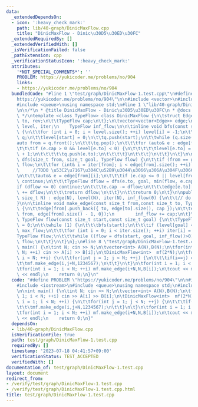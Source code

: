 ```yaml
---
data:
  _extendedDependsOn:
  - icon: ':heavy_check_mark:'
    path: lib/40-graph/DinicMaxFlow.cpp
    title: "DinicMaxFlow - Dinic\u30D5\u30ED\u30FC"
  _extendedRequiredBy: []
  _extendedVerifiedWith: []
  _isVerificationFailed: false
  _pathExtension: cpp
  _verificationStatusIcon: ':heavy_check_mark:'
  attributes:
    '*NOT_SPECIAL_COMMENTS*': ''
    PROBLEM: https://yukicoder.me/problems/no/904
    links:
    - https://yukicoder.me/problems/no/904
  bundledCode: "#line 1 \"test/graph/DinicMaxFlow-1.test.cpp\"\n#define PROBLEM \"\
    https://yukicoder.me/problems/no/904\"\n\n#include <vector>\n#include <iostream>\n\
    #include <queue>\nusing namespace std;\n#line 1 \"lib/40-graph/DinicMaxFlow.cpp\"\
    \n\n/*\n * @title DinicMaxFlow - Dinic\u30D5\u30ED\u30FC\n * @docs md/graph/DinicMaxFlow.md\n\
    \ */\ntemplate <class TypeFlow> class DinicMaxFlow {\n\tstruct Edge {\n\t\tsize_t\
    \ to, rev;\n\t\tTypeFlow cap;\n\t};\n\tvector<vector<Edge>> edge;\n\tvector<int>\
    \ level, iter;\n    TypeFlow inf_flow;\n\n\tinline void bfs(const size_t start)\
    \ {\n\t\tfor (int i = 0; i < level.size(); ++i) level[i] = -1;\n\t\tqueue<size_t>\
    \ q;\n\t\tlevel[start] = 0;\n\t\tq.push(start);\n\t\twhile (q.size()) {\n\t\t\t\
    auto from = q.front();\n\t\t\tq.pop();\n\t\t\tfor (auto& e : edge[from]) {\n\t\
    \t\t\tif (e.cap > 0 && level[e.to] < 0) {\n\t\t\t\t\tlevel[e.to] = level[from]\
    \ + 1;\n\t\t\t\t\tq.push(e.to);\n\t\t\t\t}\n\t\t\t}\n\t\t}\n\t}\n\n\tinline TypeFlow\
    \ dfs(size_t from, size_t goal, TypeFlow flow) {\n\t\tif (from == goal) return\
    \ flow;\n\t\tfor (int& i = iter[from]; i < edge[from].size(); ++i) {\n       \
    \     //TODO \u53C2\u7167\u304C\u52B9\u3044\u3066\u306A\u304F\u3066\u5197\u9577\
    \n\t\t\tauto& e = edge[from][i];\n\t\t\tif (e.cap <= 0 || level[from] >= level[e.to])\
    \ continue;\n\t\t\tTypeFlow dflow = dfs(e.to, goal, min(flow, e.cap));\n\t\t\t\
    if (dflow <= 0) continue;\n\t\t\te.cap -= dflow;\n\t\t\tedge[e.to][e.rev].cap\
    \ += dflow;\n\t\t\treturn dflow;\n\t\t}\n\t\treturn 0;\n\t}\n\npublic:\n\tDinicMaxFlow(const\
    \ size_t N) : edge(N), level(N), iter(N), inf_flow(0) {\n\t\t// do nothing\n\t\
    }\n\n\tinline void make_edge(const size_t from,const size_t to, TypeFlow cap)\
    \ {\n\t\tedge[from].push_back({ to, edge[to].size(), cap });\n\t\tedge[to].push_back({\
    \ from, edge[from].size() - 1, 0});\n        inf_flow += cap;\n\t}\n\n\tinline\
    \ TypeFlow flow(const size_t start,const size_t goal) {\n\t\tTypeFlow max_flow\
    \ = 0;\n\t\twhile (1) {\n\t\t\tbfs(start);\n\t\t\tif (level[goal] < 0) return\
    \ max_flow;\n\t\t\tfor (int i = 0; i < iter.size(); ++i) iter[i] = 0;\n\t\t\t\
    TypeFlow flow;\n\t\t\twhile ((flow = dfs(start, goal, inf_flow))>0) max_flow +=\
    \ flow;\n\t\t}\n\t}\n};\n#line 8 \"test/graph/DinicMaxFlow-1.test.cpp\"\n\nint\
    \ main() {\n\tint N; cin >> N;\n\tvector<int> A(N),B(N);\n\tfor(int i = 1; i <\
    \ N; ++i) cin >> A[i] >> B[i];\n\tDinicMaxFlow<int>  mf(2*N);\n\tfor(int i = 1;\
    \ i < N; ++i) {\n\t\tfor(int j = 1; j < N; ++j) {\n\t\t\tif(i==j) continue;\n\t\
    \t\tmf.make_edge(i,j+N,1234567);\n\t\t}\n\t}\n\tfor(int i = 1; i < N; ++i) mf.make_edge(0,i,A[i]);\n\
    \tfor(int i = 1; i < N; ++i) mf.make_edge(i+N,N,B[i]);\n\tcout << mf.flow(0,N)+1\
    \ << endl;\n    return 0;\n}\n"
  code: "#define PROBLEM \"https://yukicoder.me/problems/no/904\"\n\n#include <vector>\n\
    #include <iostream>\n#include <queue>\nusing namespace std;\n#include \"../../lib/40-graph/DinicMaxFlow.cpp\"\
    \n\nint main() {\n\tint N; cin >> N;\n\tvector<int> A(N),B(N);\n\tfor(int i =\
    \ 1; i < N; ++i) cin >> A[i] >> B[i];\n\tDinicMaxFlow<int>  mf(2*N);\n\tfor(int\
    \ i = 1; i < N; ++i) {\n\t\tfor(int j = 1; j < N; ++j) {\n\t\t\tif(i==j) continue;\n\
    \t\t\tmf.make_edge(i,j+N,1234567);\n\t\t}\n\t}\n\tfor(int i = 1; i < N; ++i) mf.make_edge(0,i,A[i]);\n\
    \tfor(int i = 1; i < N; ++i) mf.make_edge(i+N,N,B[i]);\n\tcout << mf.flow(0,N)+1\
    \ << endl;\n    return 0;\n}"
  dependsOn:
  - lib/40-graph/DinicMaxFlow.cpp
  isVerificationFile: true
  path: test/graph/DinicMaxFlow-1.test.cpp
  requiredBy: []
  timestamp: '2023-07-18 04:41:57+09:00'
  verificationStatus: TEST_ACCEPTED
  verifiedWith: []
documentation_of: test/graph/DinicMaxFlow-1.test.cpp
layout: document
redirect_from:
- /verify/test/graph/DinicMaxFlow-1.test.cpp
- /verify/test/graph/DinicMaxFlow-1.test.cpp.html
title: test/graph/DinicMaxFlow-1.test.cpp
---
```

